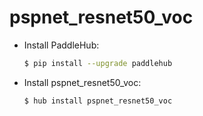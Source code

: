 # pspnet_resnet50_voc
* Install PaddleHub: 

    ```bash
    $ pip install --upgrade paddlehub
    ```

* Install pspnet_resnet50_voc: 

    ```bash
    $ hub install pspnet_resnet50_voc
    ```

